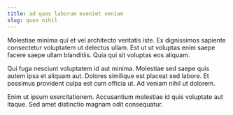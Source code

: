 ```yaml
---
title: ad quos laborum eveniet veniam
slug: quos nihil
---
```


Molestiae minima qui et vel architecto veritatis iste. Ex dignissimos sapiente consectetur voluptatem ut delectus ullam. Est ut ut voluptas enim saepe facere saepe ullam blanditiis. Quia qui sit voluptas eos aliquam.

Qui fuga nesciunt voluptatem id aut minima. Molestiae sed saepe quis autem ipsa et aliquam aut. Dolores similique est placeat sed labore. Et possimus provident culpa est cum officia ut. Ad veniam nihil ut dolorem.

Enim ut ipsum exercitationem. Accusantium molestiae id quis voluptate aut itaque. Sed amet distinctio magnam odit consequatur.
